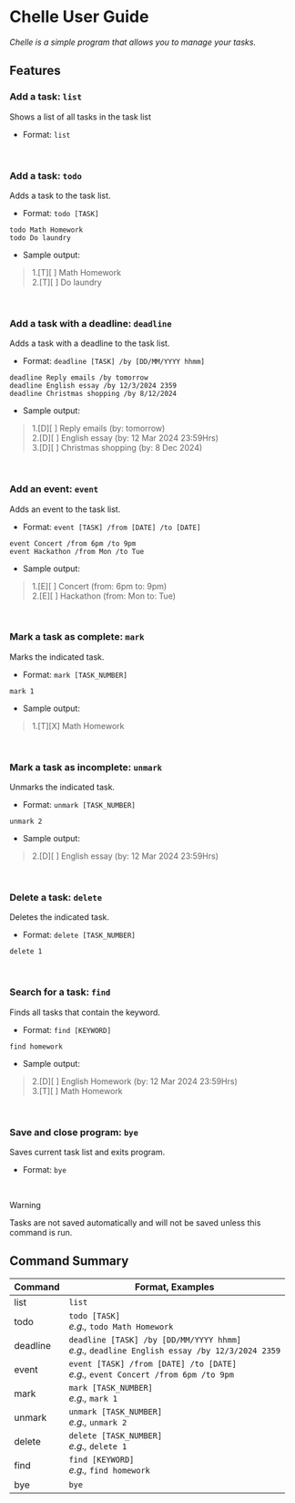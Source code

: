 # Chelle User Guide

_Chelle is a simple program that allows you to manage your tasks._

## Features

### Add a task: `list`

Shows a list of all tasks in the task list <br>
- Format: ```list```
<br>

### Add a task: `todo`

Adds a task to the task list. <br>
- Format: ```todo [TASK]```
```
todo Math Homework
todo Do laundry
```
- Sample output:
> 1.[T][ ] Math Homework <br>
> 2.[T][ ] Do laundry
<br>

### Add a task with a deadline: `deadline`

Adds a task with a deadline to the task list. <br>
- Format: ```deadline [TASK] /by [DD/MM/YYYY hhmm]```
```
deadline Reply emails /by tomorrow
deadline English essay /by 12/3/2024 2359
deadline Christmas shopping /by 8/12/2024
```
- Sample output:
> 1.[D][ ] Reply emails (by: tomorrow) <br>
> 2.[D][ ] English essay (by: 12 Mar 2024 23:59Hrs) <br>
> 3.[D][ ] Christmas shopping (by: 8 Dec 2024) 
<br>

### Add an event: `event`

Adds an event to the task list. <br>
- Format: ```event [TASK] /from [DATE] /to [DATE]```
```
event Concert /from 6pm /to 9pm
event Hackathon /from Mon /to Tue
```
- Sample output:
> 1.[E][ ] Concert (from: 6pm to: 9pm) <br>
> 2.[E][ ] Hackathon (from: Mon to: Tue)
<br>

### Mark a task as complete: `mark`

Marks the indicated task. <br>
- Format: ```mark [TASK_NUMBER]```
```
mark 1
```
- Sample output:
> 1.[T][X] Math Homework 
<br>

### Mark a task as incomplete: `unmark`

Unmarks the indicated task. <br>
- Format: ```unmark [TASK_NUMBER]```
```
unmark 2
```
- Sample output:
> 2.[D][ ] English essay (by: 12 Mar 2024 23:59Hrs)
<br>

### Delete a task: `delete`

Deletes the indicated task. <br>
- Format: ```delete [TASK_NUMBER]```
```
delete 1
```
<br>

### Search for a task: `find`

Finds all tasks that contain the keyword. <br>
- Format: ```find [KEYWORD]```
```
find homework
```
- Sample output:
> 2.[D][ ] English Homework (by: 12 Mar 2024 23:59Hrs) <br>
> 3.[T][ ] Math Homework
<br>

### Save and close program: `bye`

Saves current task list and exits program. <br>
- Format: ```bye```
<br>

> [!WARNING]
> Tasks are not saved automatically and will not be saved unless this command is run.


## Command Summary
| **Command** | **Format, Examples**                               |
|-------------|----------------------------------------------------|
| list        | `list`                                             |
| todo        | `todo [TASK]`<br> _e.g.,_ `todo Math Homework`     |
| deadline    | `deadline [TASK] /by [DD/MM/YYYY hhmm]`<br> _e.g.,_ `deadline English essay /by 12/3/2024 2359` |
| event       | `event [TASK] /from [DATE] /to [DATE]`<br> _e.g.,_ `event Concert /from 6pm /to 9pm` |
| mark        | `mark [TASK_NUMBER]`<br> _e.g.,_ `mark 1`          |
| unmark      | `unmark [TASK_NUMBER]`<br> _e.g.,_ `unmark 2`      |
| delete      | `delete [TASK_NUMBER]`<br> _e.g.,_ `delete 1`      |
| find        | `find [KEYWORD]`<br> _e.g.,_ `find homework`       |
| bye         | `bye`                                              |

